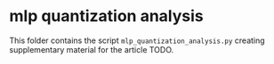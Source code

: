 # mlp quantization analysis

This folder contains the script `mlp_quantization_analysis.py` creating supplementary material for the 
article TODO.